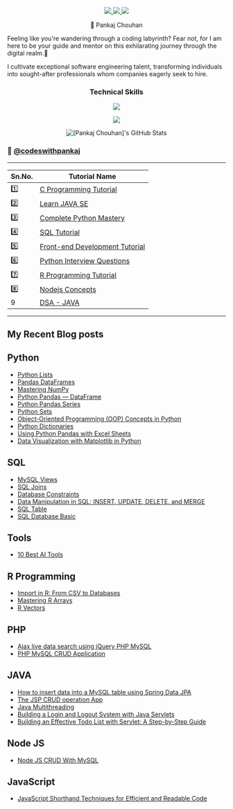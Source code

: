 <p align="center"> 
  <a href="https://twitter.com/home">
    <img src="https://img.shields.io/badge/Twitter-465149?style=for-the-badge"/>
    
  </a>
  
   <a href="https://www.codeswithpankaj.com">
    <img src="https://img.shields.io/badge/Portfolio-465149?style=for-the-badge"/>
  </a>
  

  
   <a href="mailto:p4n.learning@gmail.com">
    <img src="https://img.shields.io/badge/Email-465149?style=for-the-badge"/>
  </a>
 
</p>

<p align="center"> 
🚀 Pankaj Chouhan 

Feeling like you're wandering through a coding labyrinth? Fear not, for I am here to be your guide and mentor on this exhilarating journey through the digital realm.👋

I cultivate exceptional software engineering talent, transforming individuals into sought-after professionals whom companies eagerly seek to hire.
</p>


### <p align="center">Technical Skills</p>

<p align="center">
  <a href="https://www.codeswithpankaj.com">
    <img src="https://skillicons.dev/icons?i=js,mongodb,typescript,next,mysql,java,php,python,r,go,c,cpp" />
  </a>
</p>
<p align="center">
  <a href="https://www.codeswithpankaj.com">
    <img src="https://skillicons.dev/icons?i=express,react,nodejs,html,css,bootstrap,jquery,tailwind,figma,git,github,wordpress" />
  </a>
</p>

<div align="center">
    <img src="https://github-profile-summary-cards.vercel.app/api/cards/profile-details?username=[Pankaj-str]&theme=github_dark" alt="[Pankaj Chouhan]'s GitHub Stats"/>
</div>

### 🔗 [@codeswithpankaj](https://www.codeswithpankaj.com)
----

| Sn.No. | Tutorial Name                            |
| ------ | ---------------------------------------- |
| 1️⃣     | [C Programming Tutorial](https://github.com/Pankaj-Str/C-Programming-Tutorial)             |
| 2️⃣     | [Learn JAVA SE](https://github.com/Pankaj-Str/Learn-JAVA-SE)                         |
| 3️⃣     | [Complete Python Mastery](https://github.com/Pankaj-Str/Complete-Python-Mastery)       |
| 4️⃣     | [SQL Tutorial](https://github.com/Pankaj-Str/SQL-tutorial)                               |
| 5️⃣     | [Front-end Development Tutorial](https://github.com/Pankaj-Str/Front-end-Development-Tutorial) |
| 6️⃣     | [Python Interview Questions](https://github.com/Pankaj-Str/Python-Interview-Questions)    |
| 7️⃣     | [R Programming Tutorial](https://github.com/Pankaj-Str/R-Programming-Tutorial)           |
| 8️⃣     | [Nodejs Concepts](https://github.com/Pankaj-Str/Nodejs-Concepts)                       |
| 9 |[DSA - JAVA ](https://github.com/Pankaj-Str/Learn-Data-Structures-JAVA)|



--------
## My Recent Blog posts
## Python

- [Python Lists](https://codeswithpankaj.medium.com/mastering-python-lists-a-comprehensive-guide-65b709ef65e7)
- [Pandas DataFrames](https://codeswithpankaj.medium.com/mastering-pandas-dataframes-a-comprehensive-guide-codes-with-pankaj-63b22098a6d4)
- [Mastering NumPy](https://codeswithpankaj.medium.com/mastering-numpy-a-comprehensive-guide-codes-with-pankaj-178e191a9143)
- [Python Pandas — DataFrame](https://codeswithpankaj.medium.com/python-pandas-dataframe-6b7eb73a9393)
- [Python Pandas Series](https://codeswithpankaj.medium.com/python-pandas-series-f2df7ddf4720)
- [Python Sets](https://codeswithpankaj.medium.com/python-sets-569a3b5b81cd)
- [Object-Oriented Programming (OOP) Concepts in Python](https://medium.com/@codeswithpankaj/mastering-object-oriented-programming-oop-concepts-in-python-28f8d5bfce7b)
- [Python Dictionaries](https://medium.com/@codeswithpankaj/unleash-the-power-of-python-dictionaries-a-comprehensive-guide-with-examples-04adf6449de2)
- [Using Python Pandas with Excel Sheets](https://codeswithpankaj.medium.com/using-python-pandas-with-excel-sheets-41642ecc7b65)
- [Data Visualization with Matplotlib in Python](https://codeswithpankaj.medium.com/mastering-data-visualization-with-matplotlib-in-python-f0f385f837b3)
## SQL

- [MySQL Views](https://codeswithpankaj.medium.com/exploring-mysql-views-simplifying-database-queries-with-examples-3a928a7f4893)
- [SQL Joins](https://codeswithpankaj.medium.com/demystifying-sql-joins-a-comprehensive-guide-codes-with-pankaj-e44aa804ec3b)
- [Database Constraints](https://codeswithpankaj.medium.com/exploring-database-constraints-ensuring-data-integrity-in-your-sql-database-codes-with-pankaj-aa131064dc9a)
- [Data Manipulation in SQL: INSERT, UPDATE, DELETE, and MERGE](https://codeswithpankaj.medium.com/mastering-data-manipulation-in-sql-insert-update-delete-and-merge-codes-with-pankaj-a087f94f0f20)
- [SQL Table](https://codeswithpankaj.medium.com/sql-table-869bbf763604)
- [SQL Database Basic](https://codeswithpankaj.medium.com/sql-database-basic-437ae162f6f4)

## Tools

- [10 Best AI Tools](https://codeswithpankaj.medium.com/10-best-ai-tools-to-make-money-and-grow-your-business-with-codes-with-pankaj-9c8401f85cc6)

## R Programming

- [Import in R: From CSV to Databases](https://codeswithpankaj.medium.com/mastering-data-import-in-r-from-csv-to-databases-and-beyond-codes-with-pankaj-b4e9c4d593eb)
- [Mastering R Arrays](https://codeswithpankaj.medium.com/mastering-r-arrays-a-comprehensive-guide-with-examples-codes-with-pankaj-576c37890fcf)
- [R Vectors](https://codeswithpankaj.medium.com/understanding-r-vectors-a-comprehensive-guide-with-examples-codes-with-pankaj-d611f9e0322f)

## PHP

- [Ajax live data search using jQuery PHP MySQL](https://codeswithpankaj.medium.com/ajax-live-data-search-using-jquery-php-mysql-codes-with-pankaj-bb9147f8d305)
- [PHP MySQL CRUD Application](https://codeswithpankaj.medium.com/php-mysql-crud-application-812ee1b90702)

## JAVA

- [How to insert data into a MySQL table using Spring Data JPA](https://codeswithpankaj.medium.com/how-to-insert-data-into-a-mysql-table-using-spring-data-jpa-2df1a147fa9f)
- [The JSP CRUD operation App](https://codeswithpankaj.medium.com/the-jsp-crud-operation-app-with-codes-with-pankaj-292092d51b99)
- [Java Multithreading](https://codeswithpankaj.medium.com/a-deep-dive-into-java-multithreading-fd611603c8c6)
- [Building a Login and Logout System with Java Servlets](https://codeswithpankaj.medium.com/building-a-login-and-logout-system-with-java-servlets-6b51521dfcd8)
- [Building an Effective Todo List with Servlet: A Step-by-Step Guide](https://codeswithpankaj.medium.com/building-an-effective-todo-list-with-servlet-a-step-by-step-guide-caa9c37acb34)
## Node JS

- [Node JS CRUD With MySQL](https://codeswithpankaj.medium.com/node-js-crud-with-mysql-f605755e9fcb)

## JavaScript
- [JavaScript Shorthand Techniques for Efficient and Readable Code](https://codeswithpankaj.medium.com/javascript-shorthand-techniques-for-efficient-and-readable-code-ae64512df483)
  




